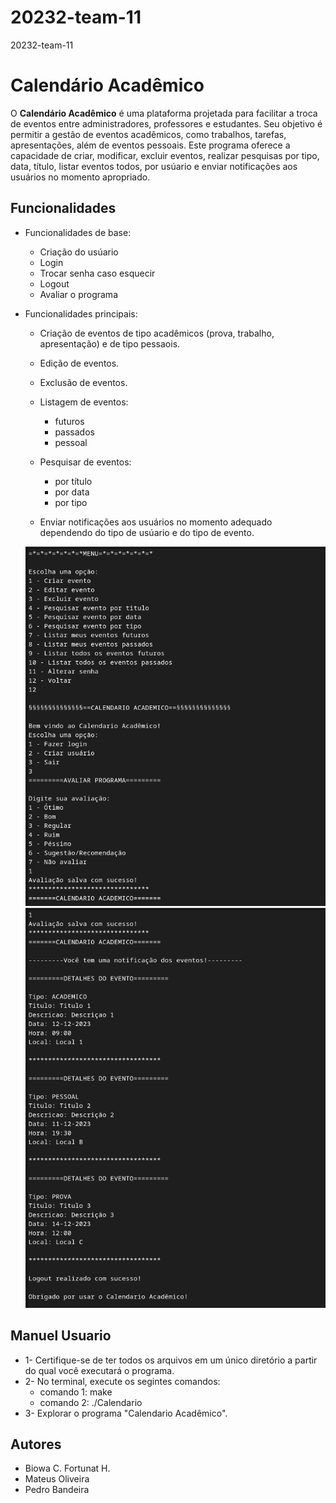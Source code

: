 # 20232-team-11
20232-team-11

# Calendário Acadêmico

O **Calendário Acadêmico** é uma plataforma projetada para facilitar a troca de eventos entre administradores, professores e estudantes. Seu objetivo é permitir a gestão de eventos acadêmicos, como trabalhos, tarefas, apresentações, além de eventos pessoais. Este programa oferece a capacidade de criar, modificar, excluir eventos, realizar pesquisas por tipo, data, título, listar eventos todos, por usúario e enviar notificações aos usuários no momento apropriado.

## Funcionalidades
   * Funcionalidades de base:
     - Criação do usúario
     - Login
     - Trocar senha caso esquecir
     - Logout
     - Avaliar o programa

   * Funcionalidades principais:
     - Criação de eventos de tipo acadêmicos (prova, trabalho, apresentação) e de tipo pessaois.
     - Edição de eventos.
     - Exclusão de eventos.
     - Listagem de eventos:
        * futuros
        * passados
        * pessoal

     - Pesquisar de eventos:
        * por título
        * por data
        * por tipo

     - Enviar notificações aos usuários no momento adequado dependendo do tipo de usúario e do tipo de evento.

     
     ![Alt text](Interface-2.png)
     ![Alt text](Interface-3.png)


## Manuel Usuario
 * 1- Certifique-se de ter todos os arquivos em um único diretório a partir do qual você executará o programa.
 * 2- No terminal, execute os segintes comandos:
      - comando 1: make
      - comando 2: ./Calendario
 * 3- Explorar o programa "Calendario Acadêmico".


## Autores
 * Biowa C. Fortunat H.
 * Mateus Oliveira
 * Pedro Bandeira

#####